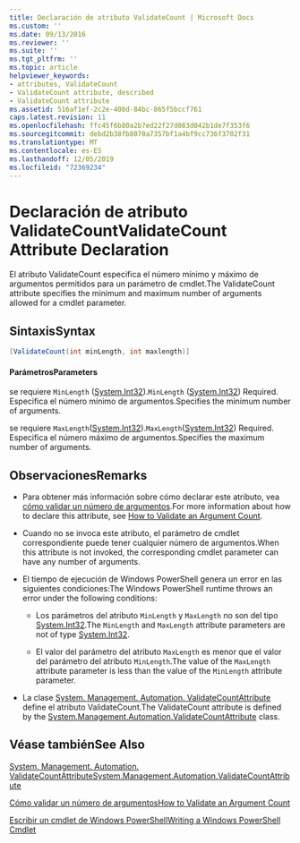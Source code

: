```yaml
---
title: Declaración de atributo ValidateCount | Microsoft Docs
ms.custom: ''
ms.date: 09/13/2016
ms.reviewer: ''
ms.suite: ''
ms.tgt_pltfrm: ''
ms.topic: article
helpviewer_keywords:
- attributes, ValidateCount
- ValidateCount attribute, described
- ValidateCount attribute
ms.assetid: 516af1ef-2c2e-408d-84bc-865f5bccf761
caps.latest.revision: 11
ms.openlocfilehash: ffc45f6b80a2b7ed22f27d083d042b1de7f353f6
ms.sourcegitcommit: debd2b38fb8070a7357bf1a4bf9cc736f3702f31
ms.translationtype: MT
ms.contentlocale: es-ES
ms.lasthandoff: 12/05/2019
ms.locfileid: "72369234"
---
```

# <a name="validatecount-attribute-declaration"></a><span data-ttu-id="c18df-102">Declaración de atributo ValidateCount</span><span class="sxs-lookup"><span data-stu-id="c18df-102">ValidateCount Attribute Declaration</span></span>

<span data-ttu-id="c18df-103">El atributo ValidateCount especifica el número mínimo y máximo de argumentos permitidos para un parámetro de cmdlet.</span><span class="sxs-lookup"><span data-stu-id="c18df-103">The ValidateCount attribute specifies the minimum and maximum number of arguments allowed for a cmdlet parameter.</span></span>

## <a name="syntax"></a><span data-ttu-id="c18df-104">Sintaxis</span><span class="sxs-lookup"><span data-stu-id="c18df-104">Syntax</span></span>

```csharp
[ValidateCount(int minLength, int maxlength)]
```

#### <a name="parameters"></a><span data-ttu-id="c18df-105">Parámetros</span><span class="sxs-lookup"><span data-stu-id="c18df-105">Parameters</span></span>

<span data-ttu-id="c18df-106">se requiere `MinLength` ([System.Int32][]).</span><span class="sxs-lookup"><span data-stu-id="c18df-106">`MinLength` ([System.Int32][]) Required.</span></span> <span data-ttu-id="c18df-107">Especifica el número mínimo de argumentos.</span><span class="sxs-lookup"><span data-stu-id="c18df-107">Specifies the minimum number of arguments.</span></span>

<span data-ttu-id="c18df-108">se requiere `MaxLength`([System.Int32][]).</span><span class="sxs-lookup"><span data-stu-id="c18df-108">`MaxLength`([System.Int32][]) Required.</span></span> <span data-ttu-id="c18df-109">Especifica el número máximo de argumentos.</span><span class="sxs-lookup"><span data-stu-id="c18df-109">Specifies the maximum number of arguments.</span></span>

## <a name="remarks"></a><span data-ttu-id="c18df-110">Observaciones</span><span class="sxs-lookup"><span data-stu-id="c18df-110">Remarks</span></span>

- <span data-ttu-id="c18df-111">Para obtener más información sobre cómo declarar este atributo, vea [cómo validar un número de argumentos][].</span><span class="sxs-lookup"><span data-stu-id="c18df-111">For more information about how to declare this attribute, see [How to Validate an Argument Count][].</span></span>

- <span data-ttu-id="c18df-112">Cuando no se invoca este atributo, el parámetro de cmdlet correspondiente puede tener cualquier número de argumentos.</span><span class="sxs-lookup"><span data-stu-id="c18df-112">When this attribute is not invoked, the corresponding cmdlet parameter can have any number of arguments.</span></span>

- <span data-ttu-id="c18df-113">El tiempo de ejecución de Windows PowerShell genera un error en las siguientes condiciones:</span><span class="sxs-lookup"><span data-stu-id="c18df-113">The Windows PowerShell runtime throws an error under the following conditions:</span></span>

    - <span data-ttu-id="c18df-114">Los parámetros del atributo `MinLength` y `MaxLength` no son del tipo [System.Int32][].</span><span class="sxs-lookup"><span data-stu-id="c18df-114">The `MinLength` and `MaxLength` attribute parameters are not of type [System.Int32][].</span></span>

    - <span data-ttu-id="c18df-115">El valor del parámetro del atributo `MaxLength` es menor que el valor del parámetro del atributo `MinLength`.</span><span class="sxs-lookup"><span data-stu-id="c18df-115">The value of the `MaxLength` attribute parameter is less than the value of the `MinLength` attribute parameter.</span></span>

- <span data-ttu-id="c18df-116">La clase [System. Management. Automation. ValidateCountAttribute][] define el atributo ValidateCount.</span><span class="sxs-lookup"><span data-stu-id="c18df-116">The ValidateCount attribute is defined by the [System.Management.Automation.ValidateCountAttribute][] class.</span></span>

## <a name="see-also"></a><span data-ttu-id="c18df-117">Véase también</span><span class="sxs-lookup"><span data-stu-id="c18df-117">See Also</span></span>

<span data-ttu-id="c18df-118">[System. Management. Automation. ValidateCountAttribute][]</span><span class="sxs-lookup"><span data-stu-id="c18df-118">[System.Management.Automation.ValidateCountAttribute][]</span></span>

<span data-ttu-id="c18df-119">[Cómo validar un número de argumentos][]</span><span class="sxs-lookup"><span data-stu-id="c18df-119">[How to Validate an Argument Count][]</span></span>

<span data-ttu-id="c18df-120">[Escribir un cmdlet de Windows PowerShell][]</span><span class="sxs-lookup"><span data-stu-id="c18df-120">[Writing a Windows PowerShell Cmdlet][]</span></span>

[Cómo validar un número de argumentos]: how-to-validate-an-argument-count.md
[How to Validate an Argument Count]: how-to-validate-an-argument-count.md
[Escribir un cmdlet de Windows PowerShell]: writing-a-windows-powershell-cmdlet.md
[Writing a Windows PowerShell Cmdlet]: writing-a-windows-powershell-cmdlet.md

[System.Int32]: /dotnet/api/System.Int32
[System. Management. Automation. ValidateCountAttribute]: /dotnet/api/System.Management.Automation.ValidateCountAttribute
[System.Management.Automation.ValidateCountAttribute]: /dotnet/api/System.Management.Automation.ValidateCountAttribute
